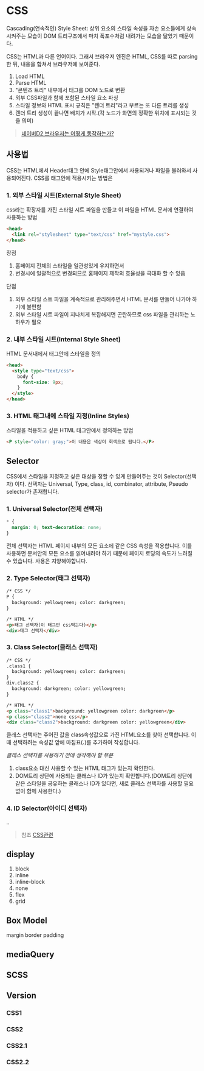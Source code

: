 # CSS

Cascading(연속적인) Style Sheet: 상위 요소의 스타일 속성을 자손 요소들에게 상속시켜주는 모습이 DOM 트리구조에서 마치 폭포수처럼 내려가는 모습을 닮았기 때문이다.

CSS는 HTML과 다른 언어이다. 그래서 브라우저 엔진은 HTML, CSS를 따로 parsing한 뒤, 내용을 합쳐서 브라우저에 보여준다.

1. Load HTML
2. Parse HTML
3. "콘텐츠 트리" 내부에서 태그를 DOM 노드로 변환
4. 외부 CSS파일과 함께 포함된 스타일 요소 파싱
5. 스타일 정보와 HTML 표시 규칙은 "렌더 트리"라고 부르는 또 다른 트리를 생성
6. 렌더 트리 생성이 끝나면 배치가 시작.(각 노드가 화면의 정확한 위치에 표시되는 것을 의미)

> [네이버D2 브라우저는 어떻게 동작하는가?](https://d2.naver.com/helloworld/59361)

## 사용법

CSS는 HTML에서 Header태그 안에 Style태그안에서 사용되거나 파일을 불러와서 사용되어진다.
CSS를 태그안에 적용시키는 방법은

### 1. 외부 스타일 시트(External Style Sheet)

css라는 확장자를 가진 스타일 시트 파일을 만들고 이 파일을 HTML 문서에 연결하여 사용하는 방법

```html
<head>
  <link rel="stylesheet" type="text/css" href="mystyle.css">
</head>
```

장점
1. 홈페이지 전체의 스타일을 일관성있게 유지하면서
2. 변경시에 일괄적으로 변경되므로 홈페이지 제작의 효율성을 극대화 할 수 있음

단점
1. 외부 스타일 스트 파일을 계속적으로 관리해주면서 HTML 문서를 만들어 나가야 하기에 불편함
2. 외부 스타일 시트 파일이 지나치게 복잡해지면 곤란하므로 css 파일을 관리하는 노하우가 필요

### 2. 내부 스타일 시트(Internal Style Sheet)

HTML 문서내에서 <head>태그안에 스타일을 정의

```html
<head>
  <style type="text/css">
    body {
      font-size: 9px;
    }
  </style>
</head>
```

### 3. HTML 태그내에 스타일 지정(Inline Styles)

스타일을 적용하고 싶은 HTML 태그안에서 정의하는 방법

```HTML
<P style="color: gray;">이 내용은 색상이 회색으로 됩니다.</P>
```

## Selector

CSS에서 스타일을 지정하고 싶은 대상을 정할 수 있게 만들어주는 것이 Selector(선택자) 이다.
선택자는 Universal, Type, class, id, combinator, attribute, Pseudo selector가 존재합니다.

### 1. Universal Selector(전체 선택자)

```CSS
* {
  margin: 0; text-decoration: none;
}
```

전체 선택자는 HTML 페이지 내부의 모든 요소에 같은 CSS 속성을 적용합니다.
이를 사용하면 문서안의 모든 요소를 읽어내려야 하기 때문에 페이지 로딩의 속도가 느려질 수 있습니다. 사용은 지양해야합니다.


### 2. Type Selector(태그 선택자)

```HTML
/* CSS */
P {
  background: yellowgreen; color: darkgreen;
}

/* HTML */
<p>태그 선택자(이 태그만 css먹는다)</p>
<div>태그 선택자</div>
```

### 3. Class Selector(클래스 선택자)

```HTML
/* CSS */
.class1 {
  background: yellowgreen; color: darkgreen;
}
div.class2 {
  background: darkgreen; color: yellowgreen;
}

/* HTML */
<p class="class1">background: yellowgreen color: darkgreen</p>
<p class="class2">none css</p>
<div class="class2">background: darkgreen color: yellowgreen</div>
```

클래스 선택자는 주어진 값을 class속성값으로 가진 HTML요소를 찾아 선택합니다. 이때 선택하려는 속성값 앞에 마침표(***.***)를 추가하여 작성합니다.

*클래스 선택자를 사용하기 전에 생각해야 할 부분*

1. class요소 대신 사용할 수 있는 HTML 태그가 있는지 확인한다.
2. DOM트리 상단에 사용되는 클래스나 ID가 있는지 확인합니다.(DOM트리 상단에 같은 스타일을 공유하는 클래스나 ID가 있다면, 새로 클래스 선택자를 사용할 필요없이 함께 사용한다.)

### 4. ID Selector(아이디 선택자)

..


> 참조 [CSS관련](http://www.nextree.co.kr/p8468/)

## display

1. block
2. inline
3. inline-block
4. none
5. flex
6. grid

## Box Model

margin
border
padding

## mediaQuery

## SCSS

## Version

### CSS1

### CSS2

### CSS2.1

### CSS2.2
